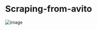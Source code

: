 # <h1>Scraping-from-avito</h1>
![image](https://user-images.githubusercontent.com/73759527/157011966-9373f2d2-f1df-48c9-86de-0c0335b283aa.png)
